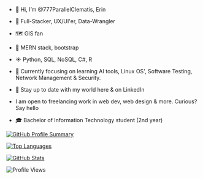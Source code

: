 - 👋 Hi, I’m @777ParallelClematis, Erin
- 🪷 Full-Stacker, UX/UI'er, Data-Wrangler
- 🗺️ GIS fan
- 🌱 MERN stack, bootstrap
- ☀️ Python, SQL, NoSQL, C#, R
- 🧭 Currently focusing on learning AI tools, Linux OS', Software Testing, Network Management & Security.
- 💫 Stay up to date with my world here & on LinkedIn

- I am open to freelancing work in web dev, web design & more. Curious? Say hello 


- 🎓 Bachelor of Information Technology student (2nd year)
  
[![GitHub Profile Summary](https://github-profile-summary-cards.vercel.app/api/cards/profile-details?username=777ParallelClematis&theme=github_dark)](https://github.com/777ParallelClematis)

[![Top Languages](https://github-readme-stats.vercel.app/api/top-langs/?username=777ParallelClematis&layout=compact&theme=tokyonight)](https://github.com/777ParallelClematis)

[![GitHub Stats](https://github-readme-stats.vercel.app/api?username=777ParallelClematis&show_icons=true&hide_rank=true&theme=transparent)](https://github.com/777ParallelClematis)

![Profile Views](https://komarev.com/ghpvc/?username=777ParallelClematis&color=blueviolet&style=flat-square)
